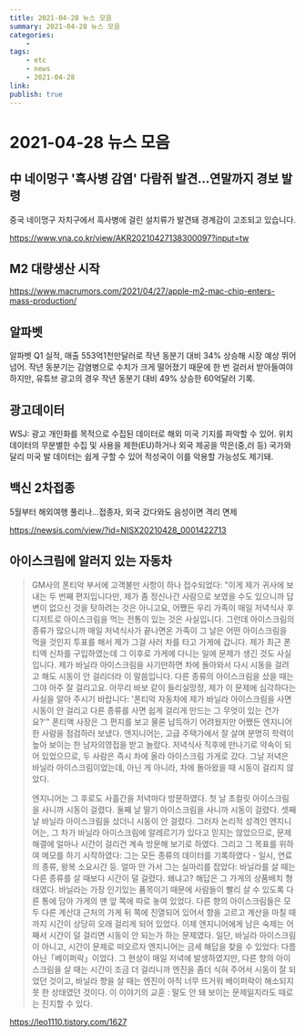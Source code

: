 ```yaml
---
title: 2021-04-28 뉴스 모음
summary: 2021-04-28 뉴스 모음
categories:
    - 
tags:
    - etc
    - news
    - 2021-04-28
link: 
publish: true
---
```


# 2021-04-28 뉴스 모음

## 中 네이멍구 '흑사병 감염' 다람쥐 발견…연말까지 경보 발령

중국 네이멍구 자치구에서 흑사병에 걸린 설치류가 발견돼 경계감이 고조되고 있습니다.

<https://www.yna.co.kr/view/AKR20210427138300097?input=tw>

## M2 대량생산 시작

<https://www.macrumors.com/2021/04/27/apple-m2-mac-chip-enters-mass-production/>

## 알파벳

알파벳 Q1 실적, 매출 553억1천만달러로 작년 동분기 대비 34% 상승해 시장 예상 뛰어넘어. 작년 동분기는 감염병으로 수치가 크게 떨어졌기 때문에 한 번 걸러서 받아들여야 하지만, 유튜브 광고의 경우 작년 동분기 대비 49% 상승한 60억달러 기록.

## 광고데이터

WSJ: 광고 개인화를 목적으로 수집된 데이터로 해외 미국 기지를 파악할 수 있어. 위치 데이터의 무분별한 수집 및 사용을 제한(EU)하거나 외국 제공을 막은(중,러 등) 국가와 달리 미국 발 데이터는 쉽게 구할 수 있어 적성국이 이를 악용할 가능성도 제기돼.

## 백신 2차접종

5월부터 해외여행 풀리나…접종자, 외국 갔다와도 음성이면 격리 면제

<https://newsis.com/view/?id=NISX20210428_0001422713>

## 아이스크림에 알러지 있는 자동차

> GM사의 폰티악 부서에 고객불만 사항이 하나 접수되었다:
> "이게 제가 귀사에 보내는 두 번째 편지입니다만, 제가 좀 정신나간 사람으로 보였을 수도 있으니까 답변이 없으신 것을 탓하려는 것은 아니고요, 어쨌든 우리 가족이 매일 저녁식사 후 디저트로 아이스크림을 먹는 전통이 있는 것은 사실입니다. 그런데 아이스크림의 종류가 많으니까 매일 저녁식사가 끝나면온 가족이 그 날은 어떤 아이스크림을 먹을 것인지 투표를 해서 제가 그걸 사러 차를 타고 가게에 갑니다. 제가 최근 폰티액 신차를 구입하였는데 그 이후로 가게에 다니는 일에 문제가 생긴 것도 사실입니다. 제가 바닐라 아이스크림을 사기만하면 차에 돌아와서 다시 시동을 걸려고 해도 시동이 안 걸리더라 이 말씀입니다. 다른 종류의 아이스크림을 샀을 때는 그야 아주 잘 걸리고요. 아무리 바보 같이 들리실망정, 제가 이 문제에 심각하다는 사실을 알아 주시기 바랍니다: '폰티악 자동차에 제가 바닐라 아이스크림을 사면 시동이 안 걸리고 다른 종류를 사면 쉽게 걸리게 만드는 그 무엇이 있는 건가요?'"
> 폰티액 사장은 그 편지를 보고 물론 납득하기 어려웠지만 어쨌든 엔지니어 한 사람을 점검하러 보냈다. 엔지니어는, 고급 주택가에서 잘 살며 분명히 학력이 높아 보이는 한 남자의영접을 받고 놀랐다. 저녁식사 직후에 만나기로 약속이 되어 있었으므로, 두 사람은 즉시 차에 올라 아이스크림 가게로 갔다. 그날 저녁은 바닐라 아이스크림이었는데, 아닌 게 아니라, 차에 돌아왔을 때 시동이 걸리지 않았다.
>
> 엔지니어는 그 후로도 사흘간을 저녁마다 방문하였다. 첫 날 초컬릿 아이스크림을 사니까 시동이 걸렸다. 둘째 날 딸기 아이스크림을 사니까 시동이 걸렸다. 셋째 날 바닐라 아이스크림을 샀더니 시동이 안 걸렸다.
> 그러자 논리적 성격인 엔지니어는, 그 차가 바닐라 아이스크림에 알레르기가 있다고 믿지는 않았으므로, 문제해결에 얼마나 시간이 걸리건 계속 방문해 보기로 하였다. 그리고 그 목표를 위하여 메모를 하기 시작하였다: 그는 모든 종류의 데이터를 기록하였다 - 일시, 연료의 종류, 왕복 소요시간 등.
> 얼마 안 가서 그는 실마리를 잡았다: 바닐라를 살 때는 다른 종류를 살 때보다 시간이 덜 걸렸다. 왜냐고? 해답은 그 가게의 상품배치 형태였다.
> 바닐라는 가장 인기있는 품목이기 때문에 사람들이 빨리 살 수 있도록 다른 통에 담아 가게의 맨 앞 쪽에 따로 놓여 있었다. 다른 향의 아이스크림들은 모두 다른 계산대 근처의 가게 뒤 쪽에 진열되어 있어서 향을 고르고 계산을 마칠 때까지 시간이 상당히 오래 걸리게 되어 있었다.
> 이제 엔지니어에게 남은 숙제는 어째서 시간이 덜 걸리면 시동이 안 되는가 하는 문제였다. 일단, 바닐라 아이스크림이 아니고, 시간이 문제로 떠오르자 엔지니어는 금세 해답을 찾을 수 있었다: 다름 아닌「베이퍼락」이었다. 그 현상이 매일 저녁에 발생하였지만, 다른 향의 아이스크림을 살 때는 시간이 조금 더 걸리니까 엔진을 좀더 식혀 주어서 시동이 잘 되었던 것이고, 바닐라 향을 살 때는 엔진이 아직 너무 뜨거워 베이퍼락이 해소되지 못 한 상태였던 것이다.
> 이 이야기의 교훈 : 말도 안 돼 보이는 문제일지라도 때로는 진지할 수 있다.

<https://leo1110.tistory.com/1627>
